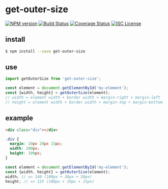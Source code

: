 # get-outer-size

[![NPM version](https://badgen.net/npm/v/get-outer-size)](https://www.npmjs.com/package/get-outer-size)
[![Build Status](https://travis-ci.com/KiKiKi-KiKi/getOuterSize.svg?branch=main)](https://travis-ci.com/KiKiKi-KiKi/getOuterSize)
[![Coverage Status](https://coveralls.io/repos/github/KiKiKi-KiKi/getOuterSize/badge.svg?branch=master)](https://coveralls.io/github/KiKiKi-KiKi/getOuterSize?branch=master) 
[![ISC License](http://img.shields.io/badge/license-ISC-green.svg?style=flat)](https://github.com/KiKiKi-KiKi/useDebounceHooks/blob/master/package.json)

## install

```sh
$ npm install --save get-outer-size
```

## use

```javascript
import getOuterSize from 'get-outer-size';

const element = document.getElementById('my-element');
const {width, height} = getOuterSize(element);
// width = element width + border width + margin-right + margin-left
// height = element width + border width + margin-top + margin-bottom
```

## example

```html
<div class="div"></div>
```

```css
.div {
  margin: 10px 20px 15px;
  width: 100px;
  height: 100px;
}
```

```js
const element = document.getElementById('my-element');
const {width, height} = getOuterSize(element);
width; // => 140 (100px + 20px + 20px)
height; // => 125 (100px + 10px + 15px)
```
